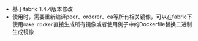 - 基于fabric 1.4.4版本修改
- 使用时，需要重新编译peer、orderer、ca等所有相关镜像，可以在fabric下使用`make docker`直接生成所有镜像或者使用例子中的Dockerfile替换二进制生成镜像
